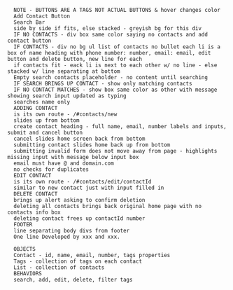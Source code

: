       NOTE - BUTTONS ARE A TAGS NOT ACTUAL BUTTONS & hover changes color
      Add Contact Button
      Search Bar
      side by side if fits, else stacked - greyish bg for this div
      IF NO CONTACTS - div box same color saying no contacts and add contact button
      IF CONTACTS - div no bg ul list of contacts no bullet each li is a box of name heading with phone number: number, email: email, edit button and delete button, new line for each
      if contacts fit - eack li is next to each other w/ no line - else stacked w/ line separating at bottom
      Empty search contacts placeholder - no content until searching
      IF SEARCH BRINGS UP CONTACT - show only matching contacts
      IF NO CONTACT MATCHES - show box same color as other with message showing search input updated as typing
      searches name only
      ADDING CONTACT
      is its own route - /#contacts/new
      slides up from bottom
      create contact heading - full name, email, number labels and inputs, submit and cancel button
      cancel slides home screen back from bottom
      submitting contact slides home back up from bottom
      submitting invalid form does not move away from page - highlights missing input with message below input box
      email must have @ and domain.com
      no checks for duplicates
      EDIT CONTACT
      is its own route - /#contacts/edit/contactId
      similar to new contact just with input filled in
      DELETE CONTACT
      brings up alert asking to confirm deletion
      deleting all contacts brings back original home page with no contacts info box
      deleting contact frees up contactId number
      FOOTER
      line separating body divs from footer
      One line Developed by xxx and xxx.
      
      OBJECTS
      Contact - id, name, email, number, tags properties
      Tags - collection of tags on each contact
      List - collection of contacts
      BEHAVIORS
      search, add, edit, delete, filter tags